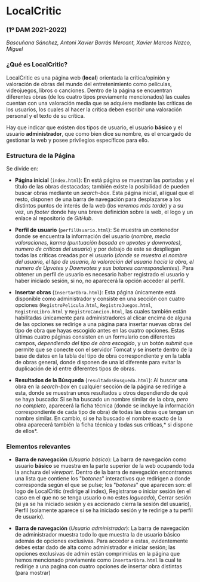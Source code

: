 # LocalCritic
### (1º DAM 2021-2022)
*Bascuñana Sánchez, Antoni Xavier 
Borrás Mercant, Xavier
Marcos Nazco, Miguel*





### ¿Qué es LocalCritic?
LocalCritic es una página web (**local**) orientada la crítica/opinión y valoración de obras del mundo del entretenimiento como películas, videojuegos, libros o canciones. Dentro de la página se encuentran diferentes obras (de los cuatro tipos previamente mencionados) las cuales cuentan con una valoración media que se adquiere mediante las críticas de los usuarios, los cuales al hacer la crítica deben escribir una valoración personal y el texto de su crítica.

Hay que indicar que existen dos tipos de usuario, el usuario **básico** y el usuario **administrador**, que como bien dice su nombre, es el encargado de gestionar la web y posee privilegios específicos para ello.


### Estructura de la Página
Se divide en:

* **Página inicial** (`index.html`): En está página se muestran las portadas y el título de las obras destacadas; también existe la posibilidad de pueden buscar obras mediante un *search-box*. Esta página inicial, al igual que el resto, disponen de una barra de navegación para desplazarse a los distintos puntos de interés de la web (*los veremos más tarde*) y a su vez, un *footer* donde hay una breve definición sobre la web, el logo y un enlace al repositorio de *GitHub*.


* **Perfil de usuario** (`perfilUsuario.html`): Se muestra un contenedor donde se encuentra la información del usuario (*nombre, media valoraciones, karma (puntuación basada en upvotes y downvotes), numero de críticas del usuario*) y por debajo de este se despliegan todas las críticas creadas por el usuario (*donde se muestra el nombre del usuario, el tipo de usuario, la valoración del usuario hacia la obra, el numero de Upvotes y Downvotes y sus botones correspondientes*). Para obtener un perfil de usuario es necesario haber registrado el usuario y haber iniciado sesión, si no, no aparecerá la opción acceder al perfil.

* **Insertar obras** (`InsertarObra.html`): Esta página únicamente está disponible como administrador y consiste en una sección con cuatro opciones (`RegistroPelicula.html`, `RegistroJuegos.html`, `RegistroLibro.html` y `RegistroCancion.html`, las cuales también están habilitadas únicamente para administradores al clicar encima de alguna de las opciones se redirige a una página para insertar nuevas obras del tipo de obra que hayas escogido antes en las cuatro opciones. 
Estas últimas cuatro páginas consisten en un formulario con diferentes campos, *dependiendo del tipo de obra escogido*, y un botón *submit* que permite que se conecte con el servidor Tomcat y se inserte dentro de la base de datos en la tabla del tipo de obra correspondiente y en la tabla de obras general, donde disponen de una id diferente para evitar la duplicación de id entre diferentes tipos de obras.

* **Resultados de la Búsqueda** (`resultadosBusqueda.html`): Al buscar una obra en la *search-box* en cualquier sección de la página se redirige a esta, donde se muestran unos resultados u otros dependiendo de qué se haya buscado:
Si se ha buscado un nombre similar de la obra, *pero no completo*, aparecerá la ficha técnica (donde se incluye la información correspondiente de cada tipo de obra) de todas las obras que tengan un nombre similar.
En cambio, si se ha buscado el nombre exacto de la obra aparecerá también la ficha técnica y todas sus críticas,* si dispone de ellos*.


### Elementos relevantes

* **Barra de navegación** (*Usuario básico*): La barra de navegación como usuario **básico** se muestra en la parte superior de la web ocupando toda la anchura del *viewport*. Dentro de la barra de navegación encontramos una lista que contiene los "*botones*" interactivos que redirigen a donde corresponda según el que se pulse; los "*botones*" que aparecen son: el logo de LocalCritic (redirige al index), Registrarse o iniciar sesión (en el caso en el que no se tenga usuario o no estes *logueado*), Cerrar sesión (si ya se ha iniciado sesión y es accionado cierra la sesión del usuario), Perfil (solamente aparece si se ha iniciado sesión y te redirige a tu perfil de usuario).

* **Barra de navegación** (*Usuario administrador*): La barra de navegación de administrador muestra todo lo que muestra la de usuario básico además de opciones exclusivas. Para acceder a estas, evidentemente debes estar dado de alta como administrador e iniciar sesión; las opciones exclusivas de admin están comprimidas en la página que hemos mencionado previamente como `InsertarObra.html` la cual te redirige a una pagina con cuatro opciones de insertar obra distintas (para mostrar)


	

